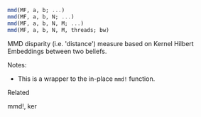 ```julia
mmd(MF, a, b; ...)
mmd(MF, a, b, N; ...)
mmd(MF, a, b, N, M; ...)
mmd(MF, a, b, N, M, threads; bw)

```

MMD disparity (i.e. 'distance') measure based on Kernel Hilbert Embeddings between two beliefs.

Notes:

  * This is a wrapper to the in-place `mmd!` function.

Related

mmd!, ker
